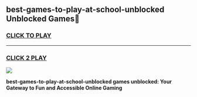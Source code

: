 
## best-games-to-play-at-school-unblocked Unblocked Games👋
<h3>
<a href="https://news.freeplayer.one?title=best-games-to-play-at-school-unblocked&ref=16F">CLICK TO PLAY</a></h3>
<hr>

<h3>
<a href="https://news.freeplayer.one?title=best-games-to-play-at-school-unblocked&ref=16F">CLICK 2 PLAY</a>
  
</h3>

<a href="https://news.freeplayer.one?title=best-games-to-play-at-school-unblocked&ref=16F/"><img src="https://clearcache.store/games.png"></a>


**best-games-to-play-at-school-unblocked games unblocked: Your Gateway to Fun and Accessible Online Gaming**

